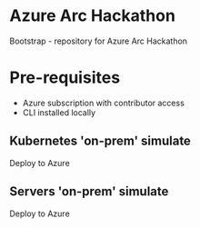 # Azure Arc Hackathon 
Bootstrap - repository for Azure Arc Hackathon 

# Pre-requisites
- Azure subscription with contributor access
- CLI installed locally

## Kubernetes 'on-prem' simulate
Deploy to Azure 

## Servers 'on-prem' simulate
Deploy to Azure 
